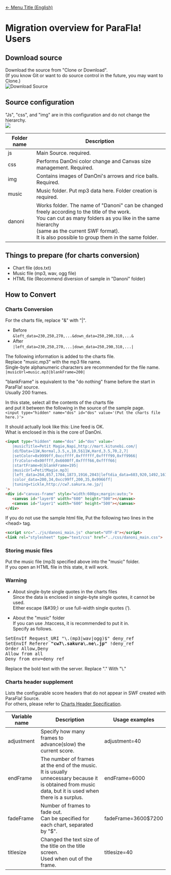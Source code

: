 [<- Menu Title (English)](Sidebar-En.html)
# Migration overview for ParaFla! Users

## Download source  
Download the source from "Clone or Download".  
(If you know Git or want to do source control in the future, you may want to Clone.)  
![Download Source](http://cw7.sakura.ne.jp/danoni/wiki/parafla1.png)

## Source configuration
"Js", "css", and "img" are in this configuration and do not change the hierarchy.  
![](http://cw7.sakura.ne.jp/danoni/wiki/parafla2.png)

|Folder name|Description|
|----|----|
|js|Main Source. required.|
|css|Performs DanOni color change and Canvas size management. Required.|
|img|Contains images of DanOni's arrows and rice balls. Required.|
|music|Music folder. Put mp3 data here. Folder creation is required.|
|danoni|Works folder. The name of "Danoni" can be changed freely according to the title of the work. <br> You can cut as many folders as you like in the same hierarchy <br> (same as the current SWF format). <br> It is also possible to group them in the same folder.|

## Things to prepare (for charts conversion) 
- Chart file (dos.txt)
- Music file (mp3, wav, ogg file)
- HTML file (Recommend diversion of sample in "Danoni" folder)

## How to Convert  
### Charts Conversion

For the charts file, replace "&" with "|".  
- Before  
`
&left_data=230,250,270,...&down_data=250,290,310,...&
`
- After  
`
|left_data=230,250,270,...|down_data=250,290,310,...|
`

The following information is added to the charts file.  
Replace "music.mp3" with the mp3 file name.   
Single-byte alphanumeric characters are recommended for the file name.  
`
|musicUrl=music.mp3|blankFrame=200|
`  

"blankFrame" is equivalent to the "do nothing" frame before the start in ParaFla! source.  
Usually 200 frames.    


In this state, select all the contents of the charts file  
and put it between the following in the source of the sample page.  
`
<input type="hidden" name="dos" id="dos" value='(Put the charts file here.)'>  
`

It should actually look like this: Line feed is OK.  
What is enclosed in this is the core of DanOni.    
```html  
<input type="hidden" name="dos" id="dos" value='
   |musicTitle=Petit Magie,Napi,http://mart.kitunebi.com/|
   |difData=11W,Normal,3.5,x,10,5$11W,Hard,3.5,70,2,7|
   |setColor=0x9999ff,0xccffff,0xffffff,0xffff99,0xff9966|
   |frzColor=0x00ffff,0x6600ff,0xffff66,0xffff66|
   |startFrame=0|blankFrame=195|
   |musicUrl=PetitMagie.mp3|
   |left_data=264,857,1704,1873,1916,2043|leftdia_data=603,920,1492,1619,4351|down_data=899,1471,1556,1958,2170|
   |color_data=200,34,0xcc99ff,200,35,0x9966ff|
   |tuning=tickle,http://cw7.sakura.ne.jp/|
'>
<div id="canvas-frame" style="width:600px;margin:auto;">
   <canvas id="layer0" width="600" height="500"></canvas>
   <canvas id="layer1" width="600" height="500"></canvas>
</div>
```

If you do not use the sample html file,
Put the following two lines in the &lt;head&gt; tag.  
```html  
<script src="../js/danoni_main.js" charset="UTF-8"></script>
<link rel="stylesheet" type="text/css" href="../css/danoni_main.css">
```  

### Storing music files  

Put the music file (mp3) specified above into the "music" folder.  
If you open an HTML file in this state, it will work.  

### Warning  
- About single-byte single quotes in the charts files  
Since the data is enclosed in single-byte single quotes, it cannot be used.  
Either escape (&amp;#39;) or use full-width single quotes (’).  

- About the "music" folder  
If you can use .htaccess, it is recommended to put it in.  
Specify as follows.
<pre>
SetEnvIf Request_URI "\.(mp3|wav|ogg)$" deny_ref
SetEnvIf Referer <b>"cw7\.sakura\.ne\.jp"</b> !deny_ref
Order Allow,Deny
Allow from all
Deny from env=deny_ref
</pre>
Replace the bold text with the server. Replace "\." With "\\\."  


### Charts header supplement  
Lists the configurable score headers that do not appear in SWF created with ParaFla! Source.  
For others, please refer to [Charts Header Specification](dos_header-En.html).  

|Variable name|Description|Usage examples|
|----|----|----|
|adjustment|Specify how many frames to advance(slow) the current score.|adjustment=40|
|endFrame|The number of frames at the end of the music. <br> It is usually unnecessary because it is obtained from music data, but it is used when there is a surplus.|endFrame=6000|
|fadeFrame|Number of frames to fade out.<br>Can be specified for each chart, separated by "$".|fadeFrame=3600$7200|
|titlesize|Changed the text size of the title on the title screen. <br>Used when out of the frame.|titlesize=40|
